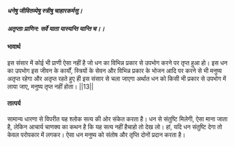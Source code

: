##### धनेषु जीवितव्येषु स्त्रीषु चाहारकर्मसु।
##### अतृप्ताः प्राणिन: सर्वे याता यास्यन्ति यान्ति च।। 

#### भावार्थ

इस संसार में कोई भी प्राणी ऐसा नहीं है जो धन का विभिन्न प्रकार से उपभोग करने पर तृप्त हुआ हो। इस धन का उपभोग इस जीवन के कार्यों, स्त्रियों के सेवन और विभिन्न प्रकार के भोजन आदि पर करने से भी मनुष्य अतृप्त रहेगा और अतृप्त रहते हुए ही इस संसार से चला जाएगा अर्थात धन को किसी भी प्रकार से उपभोग में लाया जाए, मनुष्य तृप्त नहीं होता। ||13||

#### तात्पर्य

सामान्य धारणा से विपरीत यह श्लोक सत्य की ओर संकेत करता है। धन से संतुष्टि मिलेगी, ऐसा माना जाता है, लेकिन आचार्य चाणक्य का कथन है कि यह सत्य नहीं हैचाहो तो देख लो। हां, यदि धन संतुष्टि देगा तो केवल परोपकार में लगकर। ऐसा धन मनुष्य को संतोष और तृप्ति दोनों प्रदान करता है।